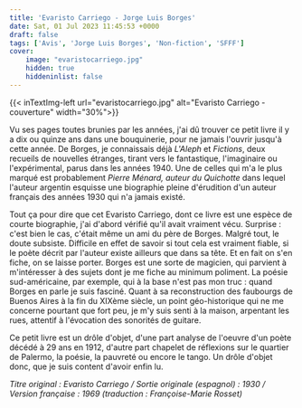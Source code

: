 ```yaml
---
title: 'Evaristo Carriego - Jorge Luis Borges'
date: Sat, 01 Jul 2023 11:45:53 +0000
draft: false
tags: ['Avis', 'Jorge Luis Borges', 'Non-fiction', 'SFFF']
cover: 
    image: "evaristocarriego.jpg"
    hidden: true
    hiddeninlist: false
---
```


{{< inTextImg-left url="evaristocarriego.jpg" alt="Evaristo Carriego - couverture" width="30%">}}

Vu ses pages toutes brunies par les années, j'ai dû trouver ce petit livre il y a dix ou quinze ans dans une bouquinerie, pour ne jamais l'ouvrir jusqu'à cette année. De Borges, je connaissais déjà _L'Aleph_ et _Fictions_, deux recueils de nouvelles étranges, tirant vers le fantastique, l'imaginaire ou l'expérimental, parus dans les années 1940. Une de celles qui m'a le plus marqué est probablement _Pierre Ménard, auteur du Quichotte_ dans lequel l'auteur argentin esquisse une biographie pleine d'érudition d'un auteur français des années 1930 qui n'a jamais existé.

Tout ça pour dire que cet Evaristo Carriego, dont ce livre est une espèce de courte biographie, j'ai d'abord vérifié qu'il avait vraiment vécu. Surprise : c'est bien le cas, c'était même un ami du père de Borges. Malgré tout, le doute subsiste. Difficile en effet de savoir si tout cela est vraiment fiable, si le poète décrit par l'auteur existe ailleurs que dans sa tête. Et en fait on s'en fiche, on se laisse porter. Borges est une sorte de magicien, qui parvient à m'intéresser à des sujets dont je me fiche au minimum poliment. La poésie sud-américaine, par exemple, qui à la base n'est pas mon truc : quand Borges en parle je suis fasciné. Quant à sa reconstruction des faubourgs de Buenos Aires à la fin du XIXème siècle, un point géo-historique qui ne me concerne pourtant que fort peu, je m'y suis senti à la maison, arpentant les rues, attentif à l'évocation des sonorités de guitare.

Ce petit livre est un drôle d'objet, d'une part analyse de l'oeuvre d'un poète décédé à 29 ans en 1912, d'autre part chapelet de réflexions sur le quartier de Palermo, la poésie, la pauvreté ou encore le tango. Un drôle d'objet donc, que je suis content d'avoir enfin lu.

_Titre original : _Evaristo Carriego _/ Sortie originale (espagnol) : 1930 / Version française : 1969 (traduction :_ Françoise-Marie Rosset_)_